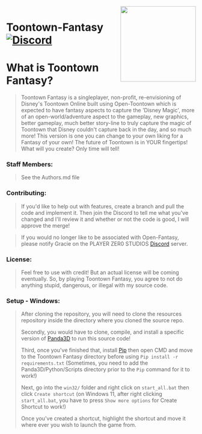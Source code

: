 <img src="https://github.com/PLAYER-ZER0-STUDIOS-Toontown-Fantasy/Toontown_Fantasy/blob/main/assets/images/github-logo/fantasy-logo.png" align="right" width="200" />

# Toontown-Fantasy [![Discord][discordImg]][discordLink]

# What is Toontown Fantasy?
 
> Toontown Fantasy is a singleplayer, non-profit, re-envisioning of Disney's Toontown Online built using Open-Toontown which is expected to have fantasy aspects to capture the 'Disney Magic', more of an open-world/adventure aspect to the gameplay, new graphics, better gameplay, much better story-line to truly capture the magic of Toontown that Disney couldn't capture back in the day, and so much more! This version is one you can change to your own liking for a Fantasy of your own! The future of Toontown is in YOUR fingertips! What will you create? Only time will tell!

### Staff Members:

> See the Authors.md file

### Contributing:

> If you'd like to help out with features, create a branch and pull the code and implement it. Then join the Discord to tell me what you've changed and I'll review it and whether or not the code is good, I will approve the merge!

> If you would no longer like to be associated with Open-Fantasy, please notify Gracie on the PLAYER ZER0 STUDIOS [Discord][discordLink] server.

### License:

> Feel free to use with credit! But an actual license will be coming eventually. So, by playing Toontown Fantasy, you agree to not do anything stupid, dangerous, or illegal with my source code.

### Setup - Windows:

> After cloning the repository, you will need to clone the resources repository inside the directory where you cloned the source repo.
>
> Secondly, you would have to clone, compile, and install a specific version of [Panda3D][PandaLink] to run this source code!
>
> Third, once you've finished that, install [Pip][PipLink] then open CMD and move to the Toontown Fantasy directory before using `Pip install -r requirements.txt` (Sometimes, you need to add the Panda3D/Python/Scripts directory prior to the `Pip` command for it to work!)
>
> Next, go into the `win32/` folder and right click on `start_all.bat` then click `Create shortcut` (on Windows 11, after right clicking `start_all.bat`, you have to press `Show more options` for Create Shortcut to work!)
>
> Once you've created a shortcut, highlight the shortcut and move it where ever you wish to launch the game from.

[discordImg]: https://img.shields.io/discord/775528645086543895.svg?logo=discord&logoWidth=18&colorB=7289DA&Discord-PLAYER%20ZER0%20STUDIOS-7289DA?logo=discord&logoWidth=18&style=for-the-badge

[discordLink]: https://discord.gg/9fgW8jAaf6

[PandaLink]: https://github.com/PLAYERZER0STUDIOS/Open-Panda

[PipLink]: https://pypi.org/project/pip/